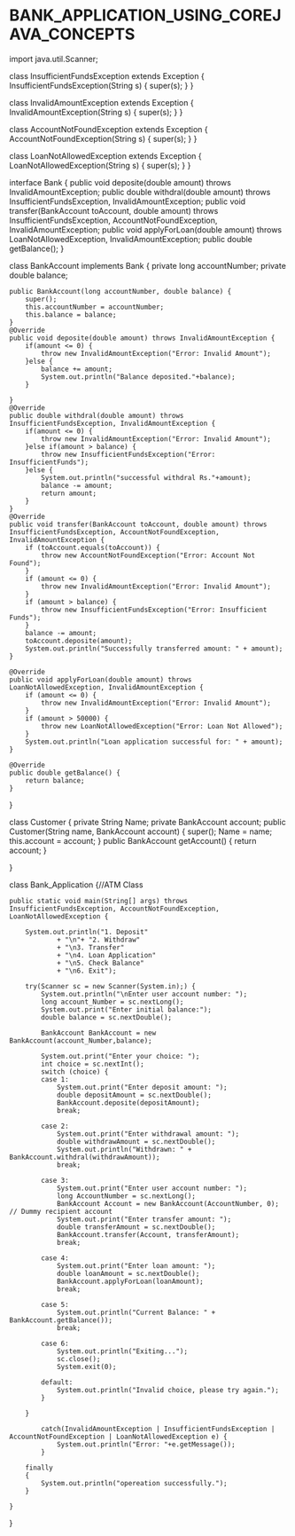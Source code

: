 # BANK_APPLICATION_USING_COREJAVA_CONCEPTS

import java.util.Scanner;

class InsufficientFundsException extends Exception {
	InsufficientFundsException(String s) {
		super(s);
	}
}

class InvalidAmountException extends Exception {
	InvalidAmountException(String s) {
		super(s);
	}
}

class AccountNotFoundException extends Exception {
	AccountNotFoundException(String s) {
		super(s);
	}
}

class LoanNotAllowedException extends Exception {
	LoanNotAllowedException(String s) {
		super(s);
	}
}

interface Bank {
	public void deposite(double amount) throws InvalidAmountException;
	public double withdral(double amount) throws InsufficientFundsException, InvalidAmountException;
	public void transfer(BankAccount toAccount, double amount) throws InsufficientFundsException, AccountNotFoundException, InvalidAmountException;
	public void applyForLoan(double amount) throws LoanNotAllowedException, InvalidAmountException;
	public double getBalance();
}

class BankAccount implements Bank {
	private long accountNumber;
	private double balance;
	
	
	public BankAccount(long accountNumber, double balance) {
		super();
		this.accountNumber = accountNumber;
		this.balance = balance;
	}
	@Override
	public void deposite(double amount) throws InvalidAmountException {
		if(amount <= 0) {
			throw new InvalidAmountException("Error: Invalid Amount");
		}else {
			balance += amount;
			System.out.println("Balance deposited."+balance);
		}
		
	}
	@Override
	public double withdral(double amount) throws InsufficientFundsException, InvalidAmountException {
		if(amount <= 0) {
			throw new InvalidAmountException("Error: Invalid Amount");
		}else if(amount > balance) {
			throw new InsufficientFundsException("Error: InsufficientFunds");
		}else {
			System.out.println("successful withdral Rs."+amount);
			balance -= amount;
			return amount;
		}
	}
	@Override
	public void transfer(BankAccount toAccount, double amount) throws InsufficientFundsException, AccountNotFoundException, InvalidAmountException {
		if (toAccount.equals(toAccount)) {
	        throw new AccountNotFoundException("Error: Account Not Found");
	    }
	    if (amount <= 0) {
	        throw new InvalidAmountException("Error: Invalid Amount");
	    }
	    if (amount > balance) {
	        throw new InsufficientFundsException("Error: Insufficient Funds");
	    }
	    balance -= amount;
	    toAccount.deposite(amount);
	    System.out.println("Successfully transferred amount: " + amount);
	}
	
	@Override
	public void applyForLoan(double amount) throws LoanNotAllowedException, InvalidAmountException {
		if (amount <= 0) {
	        throw new InvalidAmountException("Error: Invalid Amount");
	    }
	    if (amount > 50000) {
	        throw new LoanNotAllowedException("Error: Loan Not Allowed");
	    }
	    System.out.println("Loan application successful for: " + amount);
	}
	
	@Override
	public double getBalance() {
		return balance;
	}
}

class Customer {
	private String Name;
	private BankAccount account;
	public Customer(String name, BankAccount account) {
		super();
		Name = name;
		this.account = account;
	}
	public BankAccount getAccount() {
		return account;
	} 
	
	
}

class Bank_Application {//ATM Class 

	public static void main(String[] args) throws InsufficientFundsException, AccountNotFoundException, LoanNotAllowedException {
		
		System.out.println("1. Deposit"
				+ "\n"+ "2. Withdraw"
				+ "\n3. Transfer"
				+ "\n4. Loan Application"
				+ "\n5. Check Balance"
				+ "\n6. Exit");
			
		try(Scanner sc = new Scanner(System.in);) {
			System.out.println("\nEnter user account number: ");
			long account_Number = sc.nextLong();
			System.out.print("Enter initial balance:");
			double balance = sc.nextDouble();
			
			BankAccount BankAccount = new BankAccount(account_Number,balance);

			System.out.print("Enter your choice: ");
			int choice = sc.nextInt();
			switch (choice) {
            case 1:
                System.out.print("Enter deposit amount: ");
                double depositAmount = sc.nextDouble();
                BankAccount.deposite(depositAmount);
                break;

            case 2:
                System.out.print("Enter withdrawal amount: ");
                double withdrawAmount = sc.nextDouble();
                System.out.println("Withdrawn: " + BankAccount.withdral(withdrawAmount));
                break;

            case 3:
                System.out.print("Enter user account number: ");
                long AccountNumber = sc.nextLong();
                BankAccount Account = new BankAccount(AccountNumber, 0); // Dummy recipient account
                System.out.print("Enter transfer amount: ");
                double transferAmount = sc.nextDouble();
                BankAccount.transfer(Account, transferAmount);
                break;

            case 4:
                System.out.print("Enter loan amount: ");
                double loanAmount = sc.nextDouble();
                BankAccount.applyForLoan(loanAmount);
                break;

            case 5:
                System.out.println("Current Balance: " + BankAccount.getBalance());
                break;

            case 6:
                System.out.println("Exiting...");
                sc.close();
                System.exit(0);

            default:
                System.out.println("Invalid choice, please try again.");
			}
			
		} 
		
			catch(InvalidAmountException | InsufficientFundsException | AccountNotFoundException | LoanNotAllowedException e) {
				System.out.println("Error: "+e.getMessage());
			} 
		
		finally 
		{
			System.out.println("opereation successfully.");
		}
		
	}
	
}
